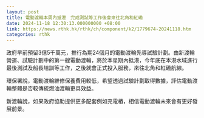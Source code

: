 ```yaml
---
layout: post
title: 電動渡輪本周內抵港　完成測試等工作後會來往北角和紅磡
date: 2024-11-18 12:30:13.000000000 +08:00
link: https://news.rthk.hk/rthk/ch/component/k2/1779674-20241118.htm
categories: rthk
---
```


政府早前預留3億5千萬元，推行為期24個月的電動渡輪先導試驗計劃。由新渡輪營運、試驗計劃中的第一艘電動渡輪，將於本星期內抵港，今年底在本港水域進行最後測試及船長培訓等工作，之後就會正式投入服務，來往北角和紅磡航線。

環保署說，電動渡輪維修保養費用較低，希望透過試驗計劃取得數據，評估電動渡輪整體是否較傳統燃油渡輪更具效益。

新渡輪說，如果政府協助提供更多配套例如充電樁，相信電動渡輪未來會有更好發展前景。
